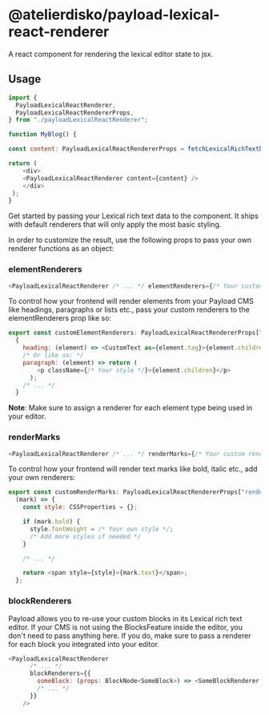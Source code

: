 # @atelierdisko/payload-lexical-react-renderer

A react component for rendering the lexical editor state to jsx.

## Usage

```js
import {
  PayloadLexicalReactRenderer,
  PayloadLexicalReactRendererProps,
} from "./payloadLexicalReactRenderer";

function MyBlog() {

const content: PayloadLexicalReactRendererProps = fetchLexicalRichTextData();

return (
    <div>
    <PayloadLexicalReactRenderer content={content} />
    </div>
 );
}

```

Get started by passing your Lexical rich text data to the component. It ships with default renderers that will only apply the most basic styling.

In order to customize the result, use the following props to pass your own renderer functions as an object:

### elementRenderers

```js
<PayloadLexicalReactRenderer /* ... */ elementRenderers={/* Your custom renderers */} />
```

To control how your frontend will render elements from your Payload CMS like headings, paragraphs or lists etc., pass your custom renderers to the elementRenderers prop like so:

```js
export const customElementRenderers: PayloadLexicalReactRendererProps["elementRenderers"] =
  {
    heading: (element) => <CustomText as={element.tag}>{element.children}</CustomText>,
    /* Or like so: */
    paragraph: (element) => return (
        <p className={/* Your style */}>{element.children}</p>
      );
    /* ... */
  }
```

**Note**: Make sure to assign a renderer for each element type being used in your editor.

### renderMarks

```js
<PayloadLexicalReactRenderer /* ... */ renderMarks={/* Your custom renderers */} />
```

To control how your frontend will render text marks like bold, italic etc., add your own renderers:

```js
export const customRenderMarks: PayloadLexicalReactRendererProps["renderMark"] =
  (mark) => {
    const style: CSSProperties = {};

    if (mark.bold) {
      style.fontWeight = /* Your own style */;
      /* Add more styles if needed */
    }

    /* ... */

    return <span style={style}>{mark.text}</span>;
  };
```

### blockRenderers

Payload allows you to re-use your custom blocks in its Lexical rich text editor. If your CMS is not using the BlocksFeature inside the editor, you don't need to pass anything here. If you do, make sure to pass a renderer for each block you integrated into your editor.

```js
<PayloadLexicalReactRenderer
      /* ... */
      blockRenderers={{
        someBlock: (props: BlockNode<SomeBlock>) => <SomeBlockRenderer content={props.fields.data.content}/>
        /* ... */
      }}
    />
```
